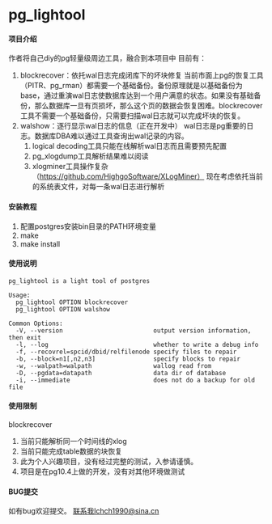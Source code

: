 # pg_lightool

#### 项目介绍
作者将自己diy的pg轻量级周边工具，融合到本项目中
目前有：
1. blockrecover：依托wal日志完成闭库下的坏块修复
      当前市面上pg的恢复工具（PITR、pg_rman）都需要一个基础备份。备份原理就是以基础备份为base，通过重演wal日志使数据库达到一个用户满意的状态。如果没有基础备份，那么数据库一旦有页损坏，那么这个页的数据会恢复困难。blockrecover工具不需要一个基础备份，只需要扫描wal日志就可以完成坏块的恢复。
2. walshow：逐行显示wal日志的信息（正在开发中）
      wal日志是pg重要的日志。数据库DBA难以通过工具查询出wal记录的内容。
      1. logical decoding工具只能在线解析wal日志而且需要预先配置
      2. pg_xlogdump工具解析结果难以阅读
      3. xlogminer工具操作复杂（https://github.com/HighgoSoftware/XLogMiner）
      现在考虑依托当前的系统表文件，对每一条wal日志进行解析

#### 安装教程

1. 配置postgres安装bin目录的PATH环境变量
2. make
3. make install

#### 使用说明

```
pg_lightool is a light tool of postgres

Usage:
  pg_lightool OPTION blockrecover
  pg_lightool OPTION walshow

Common Options:
  -V, --version                         output version information, then exit
  -l, --log                             whether to write a debug info
  -f, --recovrel=spcid/dbid/relfilenode specify files to repair
  -b, --block=n1[,n2,n3]                specify blocks to repair
  -w, --walpath=walpath                 wallog read from
  -D, --pgdata=datapath                 data dir of database
  -i, --immediate                       does not do a backup for old file
```



#### 使用限制
blockrecover
1. 当前只能解析同一个时间线的xlog
2. 当前只能完成table数据的块恢复
3. 此为个人兴趣项目，没有经过完整的测试，入参请谨慎。
4. 项目是在pg10.4上做的开发，没有对其他环境做测试

#### BUG提交
如有bug欢迎提交。
联系我lchch1990@sina.cn